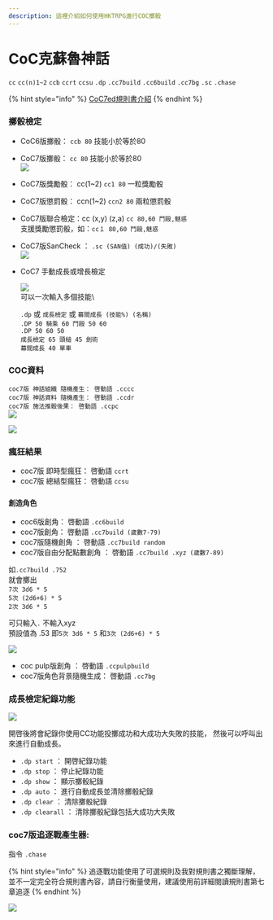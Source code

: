 ```yaml
---
description: 這裡介紹如何使用HKTRPG進行COC擲骰
---
```


# CoC克蘇魯神話

`cc` `cc(n)1~2` `ccb` `ccrt` `ccsu` `.dp` `.cc7build` `.cc6build` `.cc7bg` `.sc` `.chase`

{% hint style="info" %}
[CoC7ed規則書介紹](https://www.patreon.com/posts/67705000)
{% endhint %}

### 擲骰檢定

* CoC6版擲骰： `ccb 80` 技能小於等於80
* CoC7版擲骰： `cc 80` 技能小於等於80\
  ![](<../../.gitbook/assets/image (43).png>)
* CoC7版獎勵骰： cc(1\~2) `cc1 80` 一粒獎勵骰
* CoC7版懲罰骰： ccn(1\~2) `ccn2 80` 兩粒懲罰骰
* CoC7版聯合檢定：cc (x,y) (z,a) `cc 80,60 鬥毆,魅惑` \
  支援獎勵懲罰骰，如：`cc１ 80,60 鬥毆,魅惑`
* CoC7版SanCheck ： `.sc (SAN值) (成功)/(失敗)`\
  ![](<../../.gitbook/assets/image (28).png>)
*   CoC7 手動成長或增長檢定

    ![](<../../.gitbook/assets/image (32).png>)\
    可以一次輸入多個技能\


    `.dp` 或 `成長檢定` 或 `幕間成長 (技能%) (名稱)` \
    `.DP 50 騎乘 60 鬥毆 50 60` \
    `.DP 50 60 50` \
    `成長檢定 65 頭槌 45 劍術`  \
    `幕間成長 40 單車`

### COC資料

`coc7版 神話組織 隨機產生： 啓動語 .cccc` \
`coc7版 神話資料 隨機產生： 啓動語 .ccdr` \
`coc7版 施法推骰後果： 啓動語 .ccpc`\
![](<../../.gitbook/assets/image (7).png>)

![](<../../.gitbook/assets/image (9).png>)

### 瘋狂結果

* coc7版 即時型瘋狂： 啓動語 `ccrt`
* coc7版 總結型瘋狂： 啓動語 `ccsu`

### `創造角色`

* coc6版創角： 啓動語 `.cc6build`
* coc7版創角： 啓動語 `.cc7build (歲數7-79)`
* coc7版隨機創角 ： 啓動語 `.cc7build random`
* coc7版自由分配點數創角 ： 啓動語 `.cc7build .xyz (歲數7-89)`

如`.cc7build .752` \
就會擲出\
`7次 3d6 * 5`\
`5次 (2d6+6) * 5` \
`2次 3d6 * 5`

可只輸入`.`  不輸入xyz\
預設值為 .53 即`5次 3d6 * 5` 和`3次 (2d6+6) * 5`&#x20;

![](<../../.gitbook/assets/image (45).png>)

* coc pulp版創角 ： 啓動語 `.ccpulpbuild`
* coc7版角色背景隨機生成： 啓動語 `.cc7bg`

### 成長檢定紀錄功能

![](<../../.gitbook/assets/image (34) (1).png>)

開啓後將會紀錄你使用CC功能投擲成功和大成功大失敗的技能， 然後可以呼叫出來進行自動成長。

* `.dp start` ： 開啓紀錄功能
* `.dp stop` ： 停止紀錄功能
* `.dp show` ： 顯示擲骰紀錄
* `.dp auto` ： 進行自動成長並清除擲骰紀錄
* `.dp clear` ： 清除擲骰紀錄
* `.dp clearall` ： 清除擲骰紀錄包括大成功大失敗

### coc7版追逐戰產生器:&#x20;

指令 `.chase`&#x20;

{% hint style="info" %}
追逐戰功能使用了可選規則及我對規則書之獨斷理解， 並不一定完全符合規則書內容，請自行衡量使用，建議使用前詳細閱讀規則書第七章追逐
{% endhint %}

![](<../../.gitbook/assets/image (40).png>)

